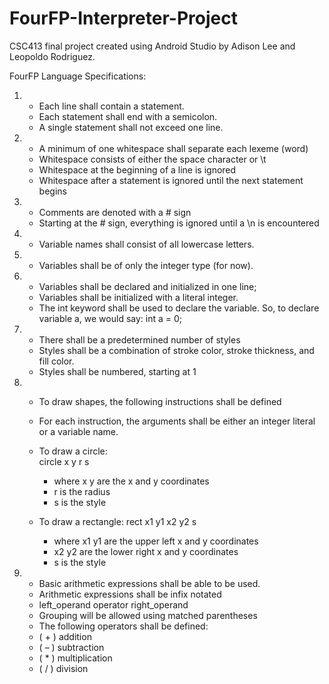 # FourFP-Interpreter-Project

CSC413 final project created using Android Studio by Adison Lee and Leopoldo Rodriguez.

FourFP Language Specifications:

1.  
    - Each line shall contain a statement. 
    - Each statement shall end with a semicolon.
    - A single statement shall not exceed one line.

2. 
   - A minimum of one whitespace shall separate each lexeme (word)
   - Whitespace consists of either the space character or \t
   - Whitespace at the beginning of a line is ignored
   - Whitespace after a statement is ignored until the next statement begins

3. 
   - Comments are denoted with a # sign
   - Starting at the # sign, everything is ignored until a \n is encountered

4. 
   - Variable names shall consist of all lowercase letters.

5. 
   - Variables shall be of only the integer type (for now).

6. 
   - Variables shall be declared and initialized in one line;
   - Variables shall be initialized with a literal integer.
   - The int keyword shall be used to declare the variable. So, to declare variable a, we
     would say:
                         int a = 0;
                                 
7. 
   - There shall be a predetermined number of styles
   - Styles shall be a combination of stroke color, stroke thickness, and fill color.
   - Styles shall be numbered, starting at 1
   
8. 
   - To draw shapes, the following instructions shall be defined
   - For each instruction, the arguments shall be either an integer literal or a variable name.
   - To draw a circle:  
                            circle x y r s
                            
        - where x y are the x and y coordinates
        - r is the radius
        - s is the style
    
   - To draw a rectangle:
                            rect x1 y1 x2 y2 s
                            
        - where x1 y1 are the upper left x and y coordinates
        - x2 y2 are the lower right x and y coordinates
        - s is the style
        
9. 
    - Basic arithmetic expressions shall be able to be used.
    - Arithmetic expressions shall be infix notated
    - left_operand operator right_operand
    - Grouping will be allowed using matched parentheses
    - The following operators shall be defined:
    - ( + ) addition
    - ( – ) subtraction
    - ( * ) multiplication
    - ( / ) division
